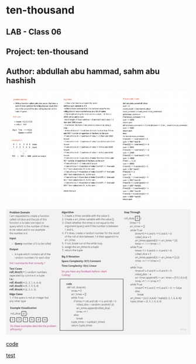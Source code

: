 # ten-thousand

## LAB - Class 06

## Project: ten-thousand

## Author: abdullah abu hammad, sahm abu hashish


![whitbord](./calculate_score_1111.png)

![whitbord](./Lab-6-roll-dice.jpg)

[code](./game_logic.py)

[test](./test/test_calculate_score%20(1).py)